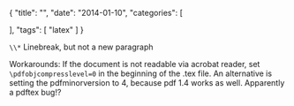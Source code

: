 {
  "title": "",
  "date": "2014-01-10",
  "categories": [
    
  ],
  "tags": [
   "latex" 
  ]
}

``\\*`` Linebreak, but not a new paragraph


Workarounds:
If the document is not readable via acrobat reader, set
``\pdfobjcompresslevel=0`` in the beginning of the .tex file.
An alternative is setting the pdfminorversion to 4, because pdf 1.4 works as
well.
Apparently a pdftex bug!?

